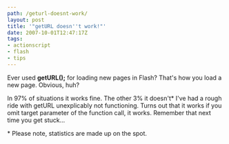 ```yaml
---
path: /geturl-doesnt-work/
layout: post
title: '"getURL doesn''t work!"'
date: 2007-10-01T12:47:17Z
tags:
- actionscript
- flash
- tips
---
```


Ever used <strong>getURL();</strong> for loading new pages in Flash? That's how you load a new page. Obvious, huh?

In 97% of situations it works fine. The other 3% it doesn't* I've had a rough ride with getURL unexplicably not functioning. Turns out that it works if you omit target parameter of the function call, it works. Remember that next time you get stuck...

<span class="date">* Please note, statistics are made up on the spot.</span>